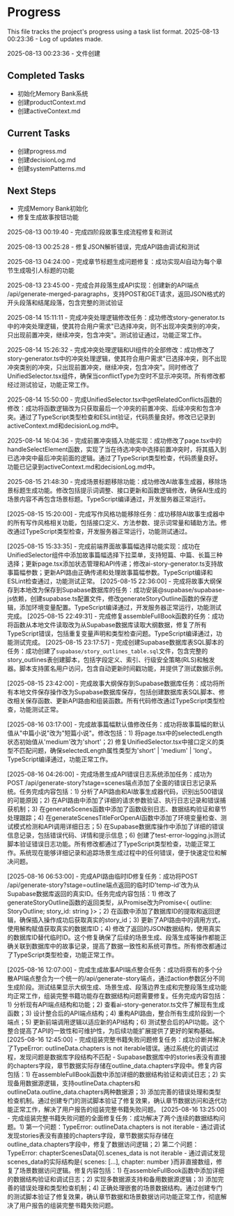 # Progress

This file tracks the project's progress using a task list format.
2025-08-13 00:23:36 - Log of updates made.

2025-08-13 00:23:36 - 文件创建

## Completed Tasks

*   初始化Memory Bank系统
*   创建productContext.md
*   创建activeContext.md

## Current Tasks

*   创建progress.md
*   创建decisionLog.md
*   创建systemPatterns.md

## Next Steps

*   完成Memory Bank初始化
*   修复生成故事按钮功能

2025-08-13 00:19:40 - 完成四阶段故事生成流程修复和测试

2025-08-13 00:25:28 - 修复JSON解析错误，完成API路由调试和测试

2025-08-13 04:24:00 - 完成章节标题生成问题修复：成功实现AI自动为每个章节生成吸引人标题的功能

2025-08-13 23:45:00 - 完成合并段落生成API实现：创建新的API端点 /api/generate-merged-paragraphs，支持POST和GET请求，返回JSON格式的开头段落和结尾段落，包含完整的测试验证

2025-08-14 15:11:11 - 完成冲突处理逻辑修改任务：成功修改story-generator.ts中的冲突处理逻辑，使其符合用户需求"已选择冲突，则不出现冲突类别的冲突，只出现前置冲突，继续冲突，包含冲突"。测试验证通过，功能正常工作。

2025-08-14 15:26:32 - 完成冲突处理逻辑和UI组件的全部修改：成功修改了story-generator.ts中的冲突处理逻辑，使其符合用户需求"已选择冲突，则不出现冲突类别的冲突，只出现前置冲突，继续冲突，包含冲突"。同时修改了UnifiedSelector.tsx组件，确保当conflictType为空时不显示冲突项。所有修改都经过测试验证，功能正常工作。

2025-08-14 15:50:00 - 完成UnifiedSelector.tsx中getRelatedConflicts函数的修改：成功将函数逻辑改为只获取最后一个冲突的前置冲突、后续冲突和包含冲突。通过了TypeScript类型检查和ESLint验证，代码质量良好。修改已记录到activeContext.md和decisionLog.md中。

2025-08-14 16:04:36 - 完成前置冲突插入功能实现：成功修改了page.tsx中的handleSelectElement函数，实现了当在待选冲突中选择前置冲突时，将其插入到已选冲突中最后冲突前面的逻辑。通过了TypeScript类型检查，代码质量良好。功能已记录到activeContext.md和decisionLog.md中。

2025-08-15 21:48:30 - 完成场景标题移除功能：成功修改AI故事生成器，移除场景标题生成功能。修改包括提示词调整、接口更新和函数逻辑修改，确保AI生成的场景内容不再包含场景标题。TypeScript编译通过，开发服务器正常运行。

[2025-08-15 15:20:00] - 完成写作风格功能移除任务：成功移除AI故事生成器中的所有写作风格相关功能，包括接口定义、方法参数、提示词常量和辅助方法。修改通过TypeScript类型检查，开发服务器正常运行，功能测试通过。

[2025-08-15 15:33:35] - 完成前端界面故事篇幅选择功能实现：成功在UnifiedSelector组件中添加故事篇幅选择下拉菜单，支持短篇、中篇、长篇三种选择；更新page.tsx添加状态管理和API传递；修改ai-story-generator.ts支持故事篇幅参数；更新API路由正确传递和处理故事篇幅参数。TypeScript编译和ESLint检查通过，功能测试正常。
[2025-08-15 22:36:00] - 完成将故事大纲保存到本地改为保存到Supabase数据库的任务：成功安装@supabase/supabase-js依赖，创建supabase.ts配置文件，修改generateStoryOutline函数的保存逻辑，添加环境变量配置。TypeScript编译通过，开发服务器正常运行，功能测试完成。
[2025-08-15 22:49:31] - 完成修复assembleFullBook函数的任务：成功将函数从本地文件读取改为从Supabase数据库读取大纲数据，修复了所有TypeScript错误，包括重复变量声明和类型检查问题。TypeScript编译通过，功能测试完成。
[2025-08-15 23:17:57] - 完成创建Supabase数据库表SQL脚本的任务：成功创建了`supabase/story_outlines_table.sql`文件，包含完整的story_outlines表创建脚本，包括字段定义、索引、行级安全策略(RLS)和触发器。脚本支持匿名用户访问，包含自动更新时间戳功能，并提供了测试数据示例。

[2025-08-15 23:42:00] - 完成故事大纲保存到Supabase数据库任务：成功将所有本地文件保存操作改为Supabase数据库保存，包括创建数据库表SQL脚本、修改相关保存函数、更新API路由和组装函数。所有代码修改通过TypeScript类型检查，功能测试正常。

[2025-08-16 03:17:00] - 完成故事篇幅默认值修改任务：成功将故事篇幅的默认值从"中篇小说"改为"短篇小说"。修改包括：1) 将page.tsx中的selectedLength状态初始值从'medium'改为'short'；2) 修复UnifiedSelector.tsx中接口定义的类型不匹配问题，确保selectedLength属性类型为'short' | 'medium' | 'long'。TypeScript编译通过，功能正常工作。

[2025-08-16 04:26:00] - 完成场景生成API错误日志系统添加任务：成功为POST /api/generate-story?stage=scenes端点添加了全面的错误日志记录系统。任务完成内容包括：1) 分析了API路由和AI故事生成器代码，识别出500错误的可能原因；2) 在API路由中添加了详细的请求参数验证、执行日志记录和错误捕获机制；3) 在generateScenes函数中添加了函数级别日志、数据结构验证和章节处理跟踪；4) 在generateScenesTitleForOpenAI函数中添加了环境变量检查、测试模式检测和API调用详细日志；5) 在Supabase数据库操作中添加了详细的错误信息记录，包括错误代码、详情和提示信息；6) 创建了test-error-logging.js测试脚本验证错误日志功能。所有修改都通过了TypeScript类型检查，功能正常工作。系统现在能够详细记录和追踪场景生成过程中的任何错误，便于快速定位和解决问题。

[2025-08-16 06:53:00] - 完成API路由临时ID修复任务：成功将POST /api/generate-story?stage=outline端点返回的临时ID'temp-id'改为从Supabase数据库返回的真实ID。任务完成内容包括：1) 修改了generateStoryOutline函数的返回类型，从Promise<StoryOutline>改为Promise<{ outline: StoryOutline; story_id: string }>；2) 在函数中添加了数据库ID的提取和返回逻辑，确保插入操作成功后获取真实的story_id；3) 更新了API路由中的调用方式，使用解构赋值获取真实的数据库ID；4) 修改了返回的JSON数据结构，使用真实的数据库ID替代临时ID。这个修复确保了后续的场景生成、段落生成等操作都能正确关联到数据库中的故事记录，提高了数据一致性和系统可靠性。所有修改都通过了TypeScript类型检查，功能正常工作。

[2025-08-16 12:07:00] - 完成生成故事API端点整合任务：成功将原有的多个分散API端点整合为一个统一的/api/generate-story端点，通过action参数区分不同生成阶段。测试结果显示大纲生成、场景生成、段落边界生成和完整段落生成功能均正常工作，组装完整书籍功能存在数据结构问题需要修复。任务完成内容包括：1) 分析现有API端点结构和功能；2) 查看ai-story-generator.ts文件了解现有生成函数；3) 设计整合后的API端点结构；4) 重构API路由，整合所有生成阶段到一个端点；5) 更新前端调用逻辑以适应新的API结构；6) 测试整合后的API功能。这个整合提高了API的一致性和可维护性，为后续功能扩展提供了更好的架构基础。
[2025-08-16 12:45:00] - 完成组装完整书籍失败问题修复任务：成功诊断并解决了TypeError: outlineData.chapters is not iterable错误。通过系统化的调试过程，发现问题是数据库字段结构不匹配 - Supabase数据库中的stories表没有直接的chapters字段，章节数据实际存储在outline_data.chapters字段中。修复内容包括：1) 在assembleFullBook函数中添加详细的数据结构验证和调试日志；2) 实现备用数据源逻辑，支持outlineData.chapters和outlineData.outline_data.chapters两种数据源；3) 添加完善的错误处理和类型检查机制。通过创建专门的测试脚本验证了修复效果，确认章节数据访问和迭代功能正常工作，解决了用户报告的组装完整书籍失败问题。
[2025-08-16 13:25:00] - 完成组装完整书籍失败问题的全面修复任务：成功解决了两个连续的数据结构问题。1) 第一个问题：TypeError: outlineData.chapters is not iterable - 通过调试发现stories表没有直接的chapters字段，章节数据实际存储在outline_data.chapters字段中，修复了数据访问逻辑；2) 第二个问题：TypeError: chapterScenesData[0].scenes_data is not iterable - 通过调试发现scenes_data的实际结构是{ scenes: [...], chapter: number }而非直接数组，修复了场景数据访问逻辑。修复内容包括：1) 在assembleFullBook函数中添加详细的数据结构验证和调试日志；2) 实现多数据源支持和备用数据源逻辑；3) 添加完善的错误处理和类型检查机制；4) 正确处理嵌套的场景数据结构。通过创建专门的测试脚本验证了修复效果，确认章节数据和场景数据访问功能正常工作，彻底解决了用户报告的组装完整书籍失败问题。